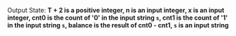 Output State: **T + 2 is a positive integer, n is an input integer, x is an input integer, cnt0 is the count of '0' in the input string `s`, cnt1 is the count of '1' in the input string `s`, balance is the result of cnt0 - cnt1, `s` is an input string**